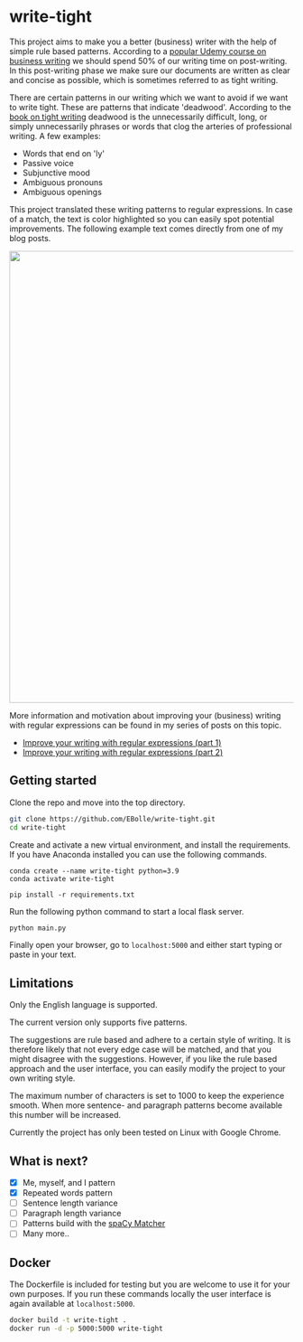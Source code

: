 # write-tight

This project aims to make you a better (business) writer with the help of simple rule based patterns. According to a [popular Udemy course on business writing][udemy] we should spend 50% of our writing time on post-writing. In this post-writing phase we make sure our documents are written as clear and concise as possible, which is sometimes referred to as tight writing.

There are certain patterns in our writing which we want to avoid if we want to write tight. These are patterns that indicate 'deadwood'. According to the [book on tight writing][write-tight] deadwood is the unnecessarily difficult, long, or simply unnecessarily phrases or words that clog the arteries of professional writing. A few examples:

- Words that end on 'ly'
- Passive voice
- Subjunctive mood
- Ambiguous pronouns
- Ambiguous openings

This project translated these writing patterns to regular expressions. In case of a match, the text is color highlighted so you can easily spot potential improvements. The following example text comes directly from one of my blog posts.

<img src="https://user-images.githubusercontent.com/49920622/182711607-b49c6918-b372-4634-8fcb-fc1a7d37e2d3.png" width=800>

More information and motivation about improving your (business) writing with regular expressions can be found in my series of posts on this topic.

- [Improve your writing with regular expressions (part 1)][blogpost-1]
- [Improve your writing with regular expressions (part 2)][blogpost-2]

## Getting started

Clone the repo and move into the top directory.

```bash
git clone https://github.com/EBolle/write-tight.git
cd write-tight
```

Create and activate a new virtual environment, and install the requirements. If you have Anaconda installed you can use the following commands.

```
conda create --name write-tight python=3.9
conda activate write-tight

pip install -r requirements.txt
```

Run the following python command to start a local flask server.

```bash
python main.py
```

Finally open your browser, go to `localhost:5000` and either start typing or paste in your text.

## Limitations

Only the English language is supported.

The current version only supports five patterns.

The suggestions are rule based and adhere to a certain style of writing. It is therefore likely that not every edge case will
be matched, and that you might disagree with the suggestions. However, if you like the rule based approach and the user interface, you
can easily modify the project to your own writing style.

The maximum number of characters is set to 1000 to keep the experience smooth. When more sentence- and paragraph patterns become
available this number will be increased.

Currently the project has only been tested on Linux with Google Chrome.

## What is next?

- [x] Me, myself, and I pattern
- [x] Repeated words pattern
- [ ] Sentence length variance
- [ ] Paragraph length variance
- [ ] Patterns build with the [spaCy Matcher][spacy-matcher]
- [ ] Many more..

## Docker

The Dockerfile is included for testing but you are welcome to use it for your own purposes.
If you run these commands locally the user interface is again available at `localhost:5000`.

```bash
docker build -t write-tight .
docker run -d -p 5000:5000 write-tight
```

[udemy]: https://www.udemy.com/course/business-writing-immersion/
[write-tight]: https://www.amazon.nl/Write-Tight-Exactly-Precision-Power/dp/1402210515
[blogpost-1]: https://www.ernst-bolle.com/posts/regex-part-1
[blogpost-2]: https://www.ernst-bolle.com/posts/regex-part-2
[spacy-matcher]: https://spacy.io/api/matcher
